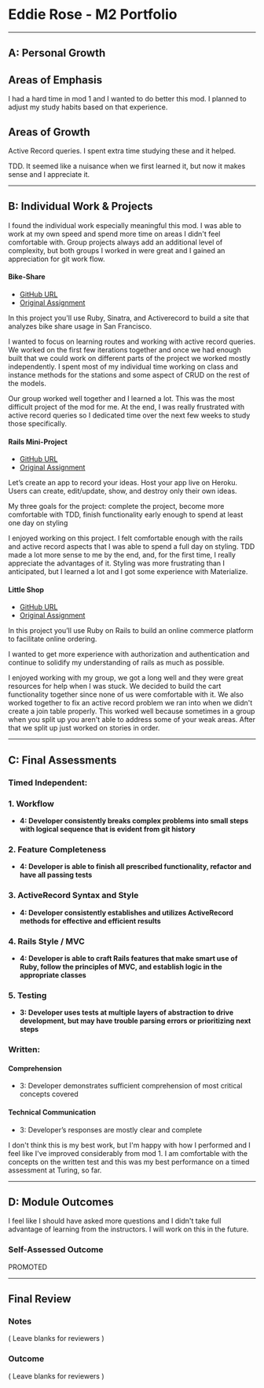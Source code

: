 # Eddie Rose - M2 Portfolio

-----------------------

## A: Personal Growth

## Areas of Emphasis

I had a hard time in mod 1 and I wanted to do better this mod.  I planned to adjust my study habits based on that experience.

## Areas of Growth

Active Record queries.  I spent extra time studying these and it helped.

TDD. It seemed like a nuisance when we first learned it, but now it makes sense and I appreciate it.

-----------------------

## B: Individual Work & Projects

I found the individual work especially meaningful this mod.  I was able to work at my own speed and spend more time on areas I didn't feel comfortable with.  Group projects always add an additional level of complexity, but both groups I worked in were great and I gained an  appreciation for git work flow.

#### Bike-Share

* [GitHub URL](https://github.com/DesTodo/bike-share)
* [Original Assignment](https://github.com/turingschool/bike-share)

In this project you'll use Ruby, Sinatra, and Activerecord to build a site that analyzes bike share usage in San Francisco.

I wanted to focus on learning routes and working with active record queries.  We worked on the first few iterations together and once we had enough built that we could work on different parts of the project we worked mostly independently.  I spent most of my individual time working on class and instance methods for the stations and some aspect of CRUD on the rest of the models.

Our group worked well together and I learned a lot.  This was the most difficult project of the mod for me.  At the end, I was really frustrated with active record queries so I dedicated time over the next few weeks to study those specifically.

#### Rails Mini-Project

* [GitHub URL](https://github.com/erose357/idea_box)
* [Original Assignment](http://backend.turing.io/module2/projects/mini-project)

Let’s create an app to record your ideas. Host your app live on Heroku. Users can create, edit/update, show, and destroy only their own ideas.

My three goals for the project: complete the project, become more comfortable with TDD, finish functionality early enough to spend at least one day on styling

I enjoyed working on this project.  I felt comfortable enough with the rails and active record aspects that I was able to spend a full day on styling.  TDD made a lot more sense to me by the end, and, for the first time, I really appreciate the advantages of it.  Styling was more frustrating than I anticipated, but I learned a lot and I got some experience with Materialize.

#### Little Shop

* [GitHub URL](https://github.com/jtruong2/little_shop)
* [Original Assignment](http://backend.turing.io/module2/projects/little_shop)

In this project you’ll use Ruby on Rails to build an online commerce platform to facilitate online ordering.

I wanted to get more experience with authorization and authentication and continue to solidify my understanding of rails as much as possible.

I enjoyed working with my group, we got a long well and they were great resources for help when I was stuck.  We decided to build the cart functionality together since none of us were comfortable with it. We also worked together to fix an active record problem we ran into when we didn't create a join table properly.  This worked well because sometimes in a group when you split up you aren't able to address some of your weak areas.  After that we split up just worked on stories in order.   

-----------------------

## C: Final Assessments

### Timed Independent:

### 1. Workflow

* **4: Developer consistently breaks complex problems into small steps with logical sequence that is evident from git history**

### 2. Feature Completeness

* **4: Developer is able to finish all prescribed functionality, refactor and have all passing tests**

### 3. ActiveRecord Syntax and Style

* **4: Developer consistently establishes and utilizes ActiveRecord methods for effective and efficient results**

### 4. Rails Style / MVC

* **4: Developer is able to craft Rails features that make smart use of Ruby, follow the principles of MVC, and establish logic in the appropriate classes**

### 5. Testing

* **3: Developer uses tests at multiple layers of abstraction to drive development, but may have trouble parsing errors or prioritizing next steps**

### Written:

#### Comprehension

*   3: Developer demonstrates sufficient comprehension of most critical concepts covered

#### Technical Communication

*   3: Developer’s responses are mostly clear and complete


I don't think this is my best work, but I'm happy with how I performed and I feel like I've improved considerably from mod 1.  I am comfortable with the concepts on the written test and this was my best performance on a timed assessment at Turing, so far.

-----------------------

## D: Module Outcomes

I feel like I should have asked more questions and I didn't take full advantage of learning from the instructors. I will work on this in the future.  

### Self-Assessed Outcome

PROMOTED

------------------

## Final Review

### Notes

( Leave blanks for reviewers )

### Outcome

( Leave blanks for reviewers )
